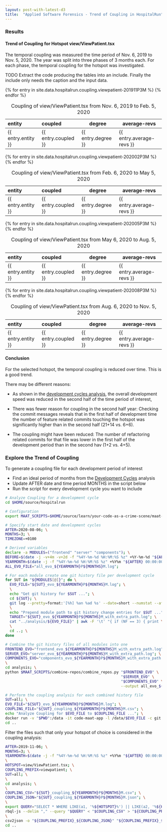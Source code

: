 ```yaml
---
layout: post-with-latest-d3
title:  "Applied Software Forensics - Trend of Coupling in HospitalRun"
---
```


### Results

#### Trend of Coupling for Hotspot view/ViewPatient.tsx

The temporal coupling was measured the time period of Nov. 6, 2019 to Nov. 5, 2020. The year was split into three
phases of 3 months each. For each phase, the temporal coupling for the hotspot was investigated.

TODO Extract the code producing the tables into an include. Finally the include only needs the caption and the input data.

<table>
  <thead>
    <caption>Coupling of view/ViewPatient.tsx from Nov. 6, 2019 to Feb. 5, 2020</caption>
    <tr>
      <th style="text-align: left">entity</th>
      <th style="text-align: left">coupled</th>
      <th>degree</th>
      <th>average-revs</th>
    </tr>
  </thead>

  <tbody>
    {% for entry in site.data.hospitalrun.coupling.viewpatient-201911P3M %}
    <tr>
      <td style="text-align: left">{{ entry.entity }}</td>
      <td style="text-align: left">{{ entry.coupled }}</td>
      <td>{{ entry.degree }}</td>
      <td>{{ entry.average-revs }}</td>
    </tr>
    {% endfor %}
  </tbody>
</table>

<table>
  <thead>
    <caption>Coupling of view/ViewPatient.tsx from Feb. 6, 2020 to May 5, 2020</caption>
    <tr>
      <th style="text-align: left">entity</th>
      <th style="text-align: left">coupled</th>
      <th>degree</th>
      <th>average-revs</th>
    </tr>
  </thead>

  <tbody>
    {% for entry in site.data.hospitalrun.coupling.viewpatient-202002P3M %}
    <tr>
      <td style="text-align: left">{{ entry.entity }}</td>
      <td style="text-align: left">{{ entry.coupled }}</td>
      <td>{{ entry.degree }}</td>
      <td>{{ entry.average-revs }}</td>
    </tr>
    {% endfor %}
  </tbody>
</table>

<table>
  <thead>
    <caption>Coupling of view/ViewPatient.tsx from May 6, 2020 to Aug. 5, 2020</caption>
    <tr>
      <th style="text-align: left">entity</th>
      <th style="text-align: left">coupled</th>
      <th>degree</th>
      <th>average-revs</th>
    </tr>
  </thead>

  <tbody>
    {% for entry in site.data.hospitalrun.coupling.viewpatient-202005P3M %}
    <tr>
      <td style="text-align: left">{{ entry.entity }}</td>
      <td style="text-align: left">{{ entry.coupled }}</td>
      <td>{{ entry.degree }}</td>
      <td>{{ entry.average-revs }}</td>
    </tr>
    {% endfor %}
  </tbody>
</table>

<table>
  <thead>
    <caption>Coupling of view/ViewPatient.tsx from Aug. 6, 2020 to Nov. 5, 2020</caption>
    <tr>
      <th style="text-align: left">entity</th>
      <th style="text-align: left">coupled</th>
      <th>degree</th>
      <th>average-revs</th>
    </tr>
  </thead>

  <tbody>
    {% for entry in site.data.hospitalrun.coupling.viewpatient-202008P3M %}
    <tr>
      <td style="text-align: left">{{ entry.entity }}</td>
      <td style="text-align: left">{{ entry.coupled }}</td>
      <td>{{ entry.degree }}</td>
      <td>{{ entry.average-revs }}</td>
    </tr>
    {% endfor %}
  </tbody>
</table>

#### Conclusion

For the selected hotspot, the temporal coupling is reduced over time. This is a good trend.

There may be different reasons:

- As shown in the [development cycles analysis](/2022/03/23/applied-forensics-development-cycles.html), the overall
  development speed was reduced in the second half of the time period of interest,

- There was fewer reason for coupling in the second half year: Checking the commit messages reveals that in the first
  half of development time the number of feature related commits touching the hotspot was significantly higher than in
  the second half (21+14 vs. 6+6).
  
- The coupling might have been reduced: The number of refactoring related commits for that file was lower in the first
  half of the development period than in the second hav (1+2 vs. 4+5).

### Explore the Trend of Coupling

To generate a coupling file for each development period of interest

- Find an ideal period of months from the [Development Cycles](/2022/03/23/applied-forensics-development-cycles.html) analysis
- Update AFTER date and time period MONTHS in the script below
- Run the script for every development cycle you want to include

```sh
# Analyze Coupling for a development cycle
cd $HOME/source/hospitalrun

# Configuration
export MAAT_SCRIPTS=$HOME/source/learn/your-code-as-a-crime-scene/maat-scripts

# Specify start date and development cycles
AFTER=2020-08-06; \
MONTHS=3; \
TIMEZONE=+0100

# Derived variables
declare -a MODULES=("frontend" "server" "components"); \
BEFORE=$(date -j -v+4m -v+2d -f "%4Y-%m-%d %H:%M:%S %z" +%Y-%m-%d "${AFTER} 00:00:00 ${TIMEZONE}"); \
YEARMONTH=$(date -j -f "%4Y-%m-%d %H:%M:%S %z" +%Y%m "${AFTER} 00:00:00 ${TIMEZONE}"); \
ALL_EVO_FILE="all_evo_${YEARMONTH}P${MONTHS}M.log";

# For each module create one git history file per development cycle
for SUT in "${MODULES[@]}"; do \
  EVO_FILE="${SUT}_evo_${YEARMONTH}P${MONTHS}M.log"; \
  \
  echo "Get git history for $SUT ..."; \
  cd ${SUT}; \
  git log --pretty=format:'[%h] %an %ad %s' --date=short --numstat --after=$AFTER --before=$BEFORE > "../analysis/$EVO_FILE"; \
  \
  echo "Prepend module path to git history change entries for $SUT ..."; \
  TARGET="${SUT}_evo_${YEARMONTH}P${MONTHS}M_with_extra_path.log"; \
  cat "../analysis/${EVO_FILE}" | awk -F '\t' "{ if (NF == 3) { print \$1 \"\\t\" \$2 \"\\t\" \"$SUT/\" \$3 } else { print \$0 } }" > "../analysis/$TARGET"; \
  \
  cd ..; \
done

# Combine the git history files of all modules into one
FRONTEND_EVO="frontend_evo_${YEARMONTH}P${MONTHS}M_with_extra_path.log"; \
SERVER_EVO="server_evo_${YEARMONTH}P${MONTHS}M_with_extra_path.log"; \
COMPONENTS_EVO="components_evo_${YEARMONTH}P${MONTHS}M_with_extra_path.log"; \
\
cd analysis; \
python $MAAT_SCRIPTS/combine-repos/combine_repos.py "$FRONTEND_EVO" \
                                                    "$SERVER_EVO" \
                                                    "$COMPONENTS_EVO" \
                                                    --output all_evo_${YEARMONTH}P${MONTHS}M.log

# Perform the coupling analysis for each combined history file
SUT=all; \
EVO_FILE="${SUT}_evo_${YEARMONTH}P${MONTHS}M.log"; \
COUPLING_FILE="${SUT}_coupling_${YEARMONTH}P${MONTHS}M.csv"; \
echo "Analyze Coupling for $EVO_FILE to $COUPLING_FILE ..."; \
docker run -v "$PWD":/data -it code-maat-app -l /data/$EVO_FILE -c git -a coupling > "$COUPLING_FILE"; \
cd ..
```

Filter the files such that only your hotspot of choice is considered in the coupling analysis:

```sh
AFTER=2019-11-06; \
MONTHS=3; \
YEARMONTH=$(date -j -f "%4Y-%m-%d %H:%M:%S %z" +%Y%m "${AFTER} 00:00:00 ${TIMEZONE}"); \
\
HOTSPOT=view/ViewPatient.tsx; \
COUPLING_PREFIX=viewpatient; \
SUT=all; \
\
cd analysis; \
\
COUPLING_CSV="${SUT}_coupling_${YEARMONTH}P${MONTHS}M.csv"; \
COUPLING_JSON="${SUT}_coupling_${YEARMONTH}P${MONTHS}M.json"; \
\
export QUERY="SELECT * WHERE LIKE(a1, '%${HOTSPOT}%') || LIKE(a2, '%${HOTSPOT}%') ORDER BY a3, a4 DESC WITH (header)"; \
rbql-js --delim "," --query "$QUERY" < "$COUPLING_CSV" > "${COUPLING_PREFIX}_${COUPLING_CSV}"; \
\
csv2json -o "${COUPLING_PREFIX}_${COUPLING_JSON}" "${COUPLING_PREFIX}_${COUPLING_CSV}"
cd ..
```
